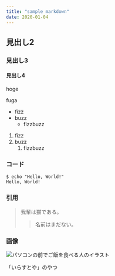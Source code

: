 ```yaml
---
title: "sample markdown"
date: 2020-01-04
---
```


## 見出し2

### 見出し3

#### 見出し4

hoge

fuga

- fizz
- buzz
    - fizzbuzz

1. fizz
1. buzz
    1. fizzbuzz

### コード
``` shell
$ echo "Hello, World!"
Hello, World!
```

### 引用
> 我輩は猫である。
>> 名前はまだない。

### 画像
![パソコンの前でご飯を食べる人のイラスト](https://3.bp.blogspot.com/-Rs9jHGYI7C0/VY4W19JyVQI/AAAAAAAAuuU/fEBvUL9Flz8/s800/syokuji_computer.png)

「いらすとや」のやつ
